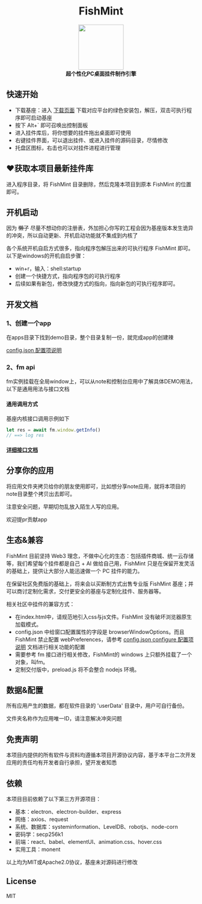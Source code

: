 # <div align="center">FishMint</div>

<div align="center">
  <img src="./favicon.ico" width="120" height="120" />
  <br />
  <b>超个性化PC桌面挂件制作引擎</b>
  <br />
</div>

## ‍快速开始

- 下载基座：进入 [下载页面](https://github.com/SteveWooo/FishMint/releases) 下载对应平台的绿色安装包，解压，双击可执行程序即可启动基座
- 按下 Alt+` 即可召唤出控制面板
- 进入挂件库后，将你想要的挂件拖出桌面即可使用
- 右键挂件界面，可以退出挂件、或进入挂件的源码目录，尽情修改
- 托盘区图标，右击也可以对挂件进程进行管理

## ♥获取本项目最新挂件库
进入程序目录，将 FishMint 目录删除，然后克隆本项目到原本 FishMint 的位置即可。

## 开机启动
因为 ~~懒了~~ 尽量不想动你的注册表，外加担心你写的工程会因为基座版本发生诡异的冲突，所以自动更新、开机启动功能就不集成到内核了

各个系统开机自启方式很多，指向程序包解压出来的可执行程序 FishMint 即可。以下是windows的开机自启步骤：

- win+r，输入：shell:startup
- 创建一个快捷方式，指向程序包的可执行程序
- 后续如果有新包，修改快捷方式的指向，指向新包的可执行程序即可。

## 开发文档
### 1、创建一个app

在apps目录下找到demo目录，整个目录复制一份，就完成app的创建辣

[config.json 配置项说明](https://stevewooo.github.io/FishMint/global.html#WindowConfigure)

### 2、fm api

fm实例挂载在全局window上，可以从note和控制台应用中了解具体DEMO用法，以下是通用用法与接口文档

#### 通用调用方式
基座内核接口调用示例如下
```js
let res = await fm.window.getInfo()
// ==> log res
```
#### [详细接口文档](https://stevewooo.github.io/FishMint)

## 分享你的应用

将应用文件夹拷贝给你的朋友使用即可，比如想分享note应用，就将本项目的note目录整个拷贝出去即可。

注意安全问题，早期切勿乱放入陌生人写的应用。

欢迎提pr贡献app

## 生态&兼容

FishMint 目前坚持 Web3 理念，不做中心化的生态：包括插件商城、统一云存储等，我们希望每个挂件都是自己 + AI 做给自己用，FishMint 只是在保留开发灵活的基础上，提供让大部分人能迅速做一个 PC 挂件的能力。

在保留社区免费版的基础上，将来会以买断制方式出售专业版 FishMint 基座；并可以商讨定制化需求，交付更安全的基座与定制化挂件、服务器等。

相关社区中挂件的兼容方式：
- 在index.html中，请规范地引入css与js文件。FishMint 没有破坏浏览器原生加载模式。
- config.json 中给窗口配置属性的字段是 browserWindowOptions。而且 FishMint 禁止配置 webPreferences，请参考 [config.json configure 配置项说明](https://stevewooo.github.io/FishMint/global.html#WindowConfigure) 文档进行相关功能的配置
- 需要参考 fm 接口进行相关修改，FishMint的 windows 上只额外挂载了一个对象，叫fm。
- 定制交付版中，preload.js 将不会整合 nodejs 环境。

## 数据&配置
所有应用产生的数据，都在软件目录的 'userData' 目录中，用户可自行备份。

文件夹名称作为应用唯一ID，请注意解决冲突问题

## 免责声明
本项目内提供的所有软件与资料均遵循本项目开源协议内容，基于本平台二次开发应用的责任均有开发者自行承担，望开发者知悉

## 依赖

本项目目前依赖了以下第三方开源项目：

- 基本：electron、electron-builder、express
- 网络：axios、request
- 系统、数据库：systeminformation、LevelDB、robotjs、node-corn
- 密码学：secp256k1
- 前端：react、babel、elementUI、animation.css、hover.css
- 实用工具：monent

以上均为MIT或Apache2.0协议，基座未对源码进行修改

## License
MIT
